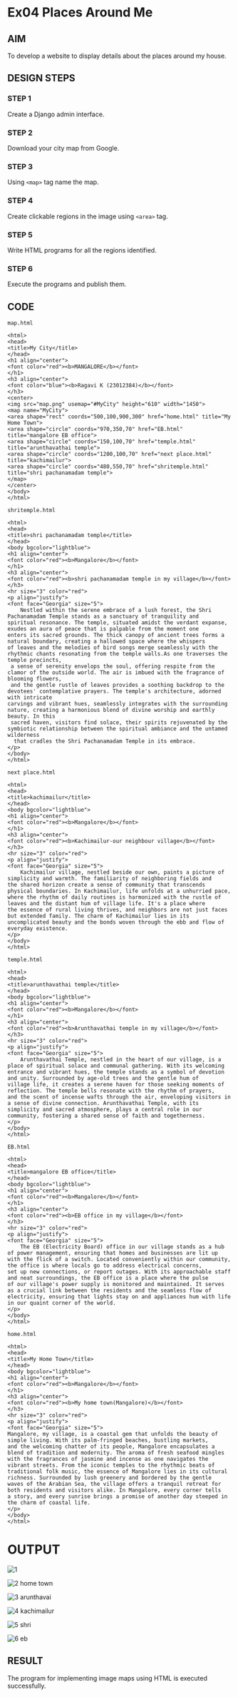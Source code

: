 # Ex04 Places Around Me


## AIM
To develop a website to display details about the places around my house.

## DESIGN STEPS

### STEP 1
Create a Django admin interface.

### STEP 2
Download your city map from Google.

### STEP 3
Using ```<map>``` tag name the map.

### STEP 4
Create clickable regions in the image using ```<area>``` tag.

### STEP 5
Write HTML programs for all the regions identified.

### STEP 6
Execute the programs and publish them.

## CODE
```
map.html

<html>
<head>
<title>My City</title>
</head>
<h1 align="center">
<font color="red"><b>MANGALORE</b></font>
</h1>
<h3 align="center">
<font color="blue"><b>Ragavi K (23012384)</b></font>
</h3>
<center>
<img src="map.png" usemap="#MyCity" height="610" width="1450">
<map name="MyCity">
<area shape="rect" coords="500,100,900,300" href="home.html" title="My Home Town">
<area shape="circle" coords="970,350,70" href="EB.html" title="mangalore EB office">
<area shape="circle" coords="150,100,70" href="temple.html" title="arunthavathai temple">
<area shape="circle" coords="1200,100,70" href="next place.html" title="kachimailur">
<area shape="circle" coords="480,550,70" href="shritemple.html" title="shri pachanamadam temple">
</map>
</center>
</body>
</html>

shritemple.html

<html>
<head>
<title>shri pachanamadam temple</title>
</head>
<body bgcolor="lightblue">
<h1 align="center">
<font color="red"><b>Mangalore</b></font>
</h1>
<h3 align="center">
<font color="red"><b>shri pachanamadam temple in my village</b></font>
</h3>
<hr size="3" color="red">
<p align="justify">
<font face="Georgia" size="5">
    Nestled within the serene embrace of a lush forest, the Shri Pachanamadam Temple stands as a sanctuary of tranquility and 
spiritual resonance. The temple, situated amidst the verdant expanse, exudes an aura of peace that is palpable from the moment one
enters its sacred grounds. The thick canopy of ancient trees forms a natural boundary, creating a hallowed space where the whispers
of leaves and the melodies of bird songs merge seamlessly with the rhythmic chants resonating from the temple walls.As one traverses the temple precincts,
 a sense of serenity envelops the soul, offering respite from the clamor of the outside world. The air is imbued with the fragrance of blooming flowers, 
 and the gentle rustle of leaves provides a soothing backdrop to the devotees' contemplative prayers. The temple's architecture, adorned with intricate 
carvings and vibrant hues, seamlessly integrates with the surrounding nature, creating a harmonious blend of divine worship and earthly beauty. In this
 sacred haven, visitors find solace, their spirits rejuvenated by the symbiotic relationship between the spiritual ambiance and the untamed wilderness
  that cradles the Shri Pachanamadam Temple in its embrace.
</p>
</body>
</html>

next place.html

<html>
<head>
<title>kachimailur</title>
</head>
<body bgcolor="lightblue">
<h1 align="center">
<font color="red"><b>Mangalore</b></font>
</h1>
<h3 align="center">
<font color="red"><b>Kachimailur-our neighbour village</b></font>
</h3>
<hr size="3" color="red">
<p align="justify">
<font face="Georgia" size="5">
    Kachimailur village, nestled beside our own, paints a picture of simplicity and warmth. The familiarity of neighboring fields and 
the shared horizon create a sense of community that transcends physical boundaries. In Kachimailur, life unfolds at a unhurried pace,
where the rhythm of daily routines is harmonized with the rustle of leaves and the distant hum of village life. It's a place where
the essence of rural living thrives, and neighbors are not just faces but extended family. The charm of Kachimailur lies in its 
uncomplicated beauty and the bonds woven through the ebb and flow of everyday existence.
</p>
</body>
</html>

temple.html

<html>
<head>
<title>arunthavathai temple</title>
</head>
<body bgcolor="lightblue">
<h1 align="center">
<font color="red"><b>Mangalore</b></font>
</h1>
<h3 align="center">
<font color="red"><b>Arunthavathai temple in my village</b></font>
</h3>
<hr size="3" color="red">
<p align="justify">
<font face="Georgia" size="5">
    Arunthavathai Temple, nestled in the heart of our village, is a place of spiritual solace and communal gathering. With its welcoming
entrance and vibrant hues, the temple stands as a symbol of devotion and unity. Surrounded by age-old trees and the gentle hum of 
village life, it creates a serene haven for those seeking moments of reflection. The temple bells resonate with the rhythm of prayers,
and the scent of incense wafts through the air, enveloping visitors in a sense of divine connection. Arunthavathai Temple, with its
simplicity and sacred atmosphere, plays a central role in our community, fostering a shared sense of faith and togetherness.   
</p>
</body>
</html>

EB.html

<html>
<head>
<title>mangalore EB office</title>
</head>
<body bgcolor="lightblue">
<h1 align="center">
<font color="red"><b>Mangalore</b></font>
</h1>
<h3 align="center">
<font color="red"><b>EB office in my village</b></font>
</h3>
<hr size="3" color="red">
<p align="justify">
<font face="Georgia" size="5">
    The EB (Electricity Board) office in our village stands as a hub of power management, ensuring that homes and businesses are lit up 
with the flick of a switch. Located conveniently within our community, the office is where locals go to address electrical concerns, 
set up new connections, or report outages. With its approachable staff and neat surroundings, the EB office is a place where the pulse
of our village's power supply is monitored and maintained. It serves as a crucial link between the residents and the seamless flow of 
electricity, ensuring that lights stay on and appliances hum with life in our quaint corner of the world.   
</p>
</body>
</html>

home.html

<html>
<head>
<title>My Home Town</title>
</head>
<body bgcolor="lightblue">
<h1 align="center">
<font color="red"><b>Mangalore</b></font>
</h1>
<h3 align="center">
<font color="red"><b>My home town(Mangalore)</b></font>
</h3>
<hr size="3" color="red">
<p align="justify">
<font face="Georgia" size="5">
Mangalore, my village, is a coastal gem that unfolds the beauty of simple living. With its palm-fringed beaches, bustling markets, 
and the welcoming chatter of its people, Mangalore encapsulates a blend of tradition and modernity. The aroma of fresh seafood mingles 
with the fragrances of jasmine and incense as one navigates the vibrant streets. From the iconic temples to the rhythmic beats of 
traditional folk music, the essence of Mangalore lies in its cultural richness. Surrounded by lush greenery and bordered by the gentle 
waves of the Arabian Sea, the village offers a tranquil retreat for both residents and visitors alike. In Mangalore, every corner tells 
a story, and every sunrise brings a promise of another day steeped in the charm of coastal life.  
</p>
</body>
</html>
```

# OUTPUT

![1](https://github.com/Ragavikrishnan/NearMe/assets/144870428/633475b8-8d38-4d5a-8a21-c8cef921ad40)

![2 home town](https://github.com/Ragavikrishnan/NearMe/assets/144870428/295c2068-7569-4b59-82d9-4c0a1f600329)

![3 arunthavai](https://github.com/Ragavikrishnan/NearMe/assets/144870428/0f4def8a-7697-476c-acd7-64d888ed4f12)

![4 kachimailur](https://github.com/Ragavikrishnan/NearMe/assets/144870428/2be10568-29d9-467f-97fb-16147c4fe3b4)

![5 shri](https://github.com/Ragavikrishnan/NearMe/assets/144870428/fd40ae43-ba25-492c-8161-29ad549fc154)

![6 eb](https://github.com/Ragavikrishnan/NearMe/assets/144870428/0bc0444d-d61f-4e3f-aaec-2dda9c255f0f)




## RESULT
The program for implementing image maps using HTML is executed successfully.
